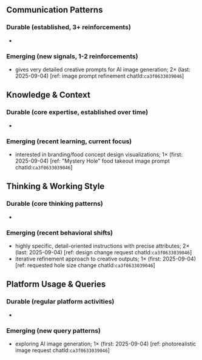 ## Communication Patterns
### Durable (established, 3+ reinforcements)
-

### Emerging (new signals, 1-2 reinforcements)
- gives very detailed creative prompts for AI image generation; 2× (last: 2025-09-04) [ref: image prompt refinement chatId:`ca3f0633039046`]

## Knowledge & Context
### Durable (core expertise, established over time)
-

### Emerging (recent learning, current focus)
- interested in branding/food concept design visualizations; 1× (first: 2025-09-04) [ref: "Mystery Hole" food takeout image prompt chatId:`ca3f0633039046`]

## Thinking & Working Style
### Durable (core thinking patterns)
-

### Emerging (recent behavioral shifts)
- highly specific, detail-oriented instructions with precise attributes; 2× (last: 2025-09-04) [ref: design change request chatId:`ca3f0633039046`]
- iterative refinement approach to creative outputs; 1× (first: 2025-09-04) [ref: requested hole size change chatId:`ca3f0633039046`]

## Platform Usage & Queries
### Durable (regular platform activities)
-

### Emerging (new query patterns)
- exploring AI image generation; 1× (first: 2025-09-04) [ref: photorealistic image request chatId:`ca3f0633039046`]